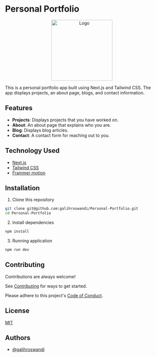 
# Personal Portfolio
<p align="center">
  <img src="./logo.png" alt="Logo" width="200">
</p>

This is a personal portfolio app built using Next.js and Tailwind CSS. The app displays projects, an about page, blogs, and contact information.

## Features
- **Projects**: Displays projects that you have worked on.
- **About**: An about page that explains who you are.
- **Blog**: Displays blog articles.
- **Contact**: A contact form for reaching out to you.

## Technology Used
- [Next.js](https://nextjs.org/)
- [Tailwind CSS](https://tailwindcss.com/)
- [Frammer motion](https://www.framer.com/motion/)
## Installation

1. Clone this repository
```bash
git clone git@github.com:galihroswandi/Personal-Portfolio.git
cd Personal-Portfolio
```

2. Install dependencies
```bash 
npm install
```

3. Running application
```bash
npm run dev
```


## Contributing

Contributions are always welcome!

See [Contributing](./CODE_OF_CONDUCT.md) for ways to get started.

Please adhere to this project's [Code of Conduct](./CODE_OF_CONDUCT.md).


## License

[MIT](https://choosealicense.com/licenses/mit/)


## Authors

- [@galihroswandi](https://www.github.com/galihroswandi)


